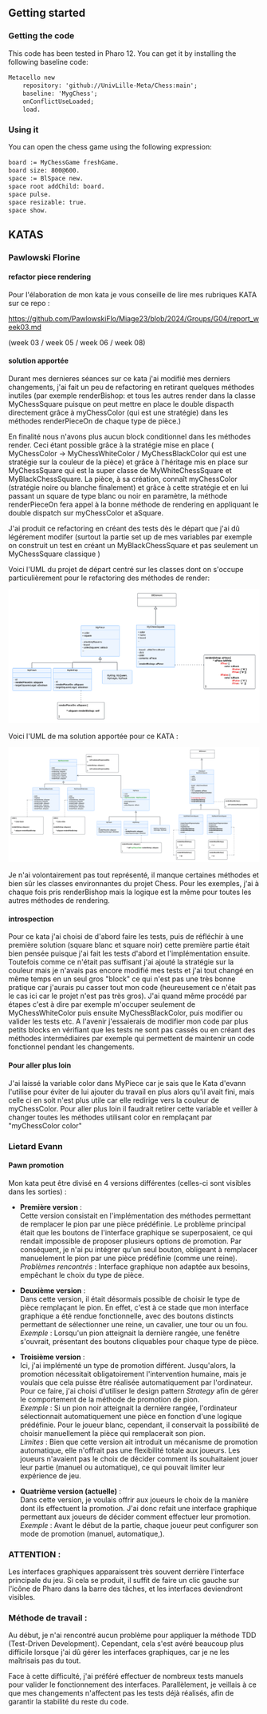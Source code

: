 ## Getting started

### Getting the code

This code has been tested in Pharo 12. You can get it by installing the following baseline code:

```smalltalk
Metacello new
	repository: 'github://UnivLille-Meta/Chess:main';
	baseline: 'MygChess';
	onConflictUseLoaded;
	load.
```

### Using it

You can open the chess game using the following expression:

```smalltalk
board := MyChessGame freshGame.
board size: 800@600.
space := BlSpace new.
space root addChild: board.
space pulse.
space resizable: true.
space show.
```

## KATAS 

### Pawlowski Florine 
#### refactor piece rendering 

Pour l'élaboration de mon kata je vous conseille de lire mes rubriques KATA sur ce repo : 

https://github.com/PawlowskiFlo/Miage23/blob/2024/Groups/G04/report_week03.md

(week 03 / week 05 / week 06 / week 08) 

#### solution apportée 

Durant mes dernieres séances sur ce kata j'ai modifié mes derniers changements, j'ai fait un peu de refactoring en retirant quelques méthodes inutiles (par exemple renderBishop: et tous les autres render dans la classe MyChessSquare puisque on peut mettre en place le double dispacth directement grâce à myChessColor (qui est une stratégie) dans les méthodes renderPieceOn de chaque type de pièce.) 

En finalité nous n'avons plus aucun block conditionnel dans les méthodes render. Ceci étant possible grâce à la stratégie mise en place ( MyChessColor -> MyChessWhiteColor / MyChessBlackColor qui est une stratégie sur la couleur de la pièce) et grâce à l'héritage mis en place sur MyChessSquare qui est la super classe de MyWhiteChessSquare et MyBlackChessSquare. 
La pièce, à sa création, connaît myChessColor (stratégie noire ou blanche finalement) et grâce à cette stratégie et en lui passant un square de type blanc ou noir en paramètre, la méthode renderPieceOn fera appel à la bonne méthode de rendering en appliquant le double dispatch sur myChessColor et aSquare. 

J'ai produit ce refactoring en créant des tests dès le départ que j'ai dû légérement modifer (surtout la partie set up de mes variables par exemple on construit un test en créant un MyBlackChessSquare et pas seulement un MyChessSquare classique ) 

Voici l'UML du projet de départ centré sur les classes dont on s'occupe particulièrement pour le refactoring des méthodes de render:

![UML départ](UML_starting_project.png)

Voici l'UML de ma solution apportée pour ce KATA : 

![UML solution](UML_solution.png)

Je n'ai volontairement pas tout représenté, il manque certaines méthodes et bien sûr les classes environnantes du projet Chess. Pour les exemples, j'ai à chaque fois pris renderBishop mais la logique est la même pour toutes les autres méthodes de rendering. 

#### introspection 

Pour ce kata j'ai choisi de d'abord faire les tests, puis de réfléchir à une première solution (square blanc et square noir) 
cette première partie était bien pensée puisque j'ai fait les tests d'abord et l'implémentation ensuite. 
Toutefois comme ce n'était pas suffisant j'ai ajouté la stratégie sur la couleur mais je n'avais pas encore modifié mes tests et j'ai tout changé en même temps en un seul gros "block" ce qui n'est pas une très bonne pratique car j'aurais pu casser tout mon code (heureusement ce n'était pas le cas ici car le projet n'est pas très gros). J'ai quand même procédé par étapes c'est à dire par exemple m'occuper seulement de MyChessWhiteColor puis ensuite MyChessBlackColor, puis modifier ou valider les tests etc.
A l'avenir j'essaierais de modifier mon code par plus petits blocks en vérifiant que les tests ne sont pas cassés ou en créant des méthodes intermédiaires par exemple qui permettent de maintenir un code fonctionnel pendant les changements. 

#### Pour aller plus loin 
J'ai laissé la variable color dans MyPiece car je sais que le Kata d'evann l'utilise pour éviter de lui ajouter du travail en plus alors qu'il avait fini, mais celle ci en soit n'est plus utile car elle redirige vers la couleur de myChessColor. Pour aller plus loin il faudrait retirer cette variable et veiller à changer toutes les méthodes utilisant color en remplaçant par "myChessColor color" 

### Lietard Evann
#### Pawn promotion

  Mon kata peut être divisé en 4 versions différentes (celles-ci sont visibles dans les sorties) :

- **Première version** :  
  Cette version consistait en l'implémentation des méthodes permettant de remplacer le pion par une pièce prédéfinie. Le problème principal était que les boutons de l'interface graphique se superposaient, ce qui rendait impossible de proposer plusieurs options de promotion. Par conséquent, je n'ai pu intégrer qu'un seul bouton, obligeant à remplacer manuelement le 
  pion par une pièce prédéfinie (comme une reine).  
  *Problèmes rencontrés* : Interface graphique non adaptée aux besoins, empêchant le choix du type de pièce.  

- **Deuxième version** :  
  Dans cette version, il était désormais possible de choisir le type de pièce remplaçant le pion. En effet, c'est à ce stade que mon interface graphique a été rendue fonctionnelle, avec des boutons distincts permettant de sélectionner une reine, un cavalier, une tour ou un fou.  
  *Exemple* : Lorsqu'un pion atteignait la dernière rangée, une fenêtre s'ouvrait, présentant des boutons cliquables pour chaque type de pièce.  

- **Troisième version** :  
  Ici, j'ai implémenté un type de promotion différent. Jusqu'alors, la promotion nécessitait obligatoirement l'intervention humaine, mais je voulais que cela puisse être réalisée automatiquement par l'ordinateur. Pour ce faire, j'ai choisi d'utiliser le design pattern *Strategy* afin de gérer le comportement de la méthode de promotion de pion.  
  *Exemple* : Si un pion noir atteignait la dernière rangée, l'ordinateur sélectionnait automatiquement une pièce en fonction d'une logique prédéfinie. Pour le joueur blanc, cependant, il conservait la possibilité de choisir manuellement la pièce qui remplacerait son pion.  
  *Limites* : Bien que cette version ait introduit un mécanisme de promotion automatique, elle n'offrait pas une flexibilité totale aux joueurs. Les joueurs n'avaient pas le choix de décider comment ils souhaitaient jouer leur partie (manuel ou automatique), ce qui pouvait limiter leur expérience de jeu.


- **Quatrième version (actuelle)** :  
  Dans cette version, je voulais offrir aux joueurs le choix de la manière dont ils effectuent la promotion. J'ai donc refait une interface graphique permettant aux joueurs de décider comment effectuer leur promotion.  
  *Exemple* : Avant le début de la partie, chaque joueur peut configurer son mode de promotion (manuel, automatique,).  

### ATTENTION :  
Les interfaces graphiques apparaissent très souvent derrière l'interface principale du jeu. Si cela se produit, il suffit de faire un clic gauche sur l'icône de Pharo dans la barre des tâches, et les interfaces deviendront visibles.

### Méthode de travail :  
Au début, je n'ai rencontré aucun problème pour appliquer la méthode TDD (Test-Driven Development). Cependant, cela s'est avéré beaucoup plus difficile lorsque j'ai dû gérer les interfaces graphiques, car je ne les maîtrisais pas du tout.  

Face à cette difficulté, j'ai préféré effectuer de nombreux tests manuels pour valider le fonctionnement des interfaces. Parallèlement, je veillais à ce que mes changements n'affectent pas les tests déjà réalisés, afin de garantir la stabilité du reste du code.




